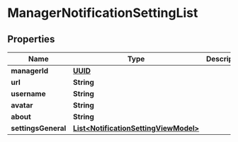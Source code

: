 
# ManagerNotificationSettingList

## Properties
Name | Type | Description | Notes
------------ | ------------- | ------------- | -------------
**managerId** | [**UUID**](UUID.md) |  |  [optional]
**url** | **String** |  |  [optional]
**username** | **String** |  |  [optional]
**avatar** | **String** |  |  [optional]
**about** | **String** |  |  [optional]
**settingsGeneral** | [**List&lt;NotificationSettingViewModel&gt;**](NotificationSettingViewModel.md) |  |  [optional]



